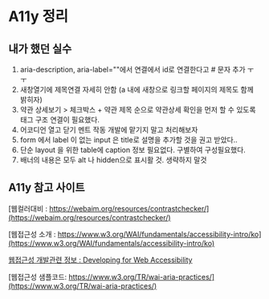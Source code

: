 # A11y 정리 #

## 내가 했던 실수 ##
1. aria-description, aria-label=""에서 연결에서 id로 연결한다고 # 문자 추가 ㅜ ㅜ
2. 새창열기에 제목연결 자세히 안함 (a 내에 새창으로 링크할 페이지의 제목도 함께 밝히자) 
3. 약관 상세보기 > 체크박스 + 약관 제목 순으로 약관상세 확인을 먼저 할 수 있도록 태그 구조 연결이 필요했다. 
4. 어코디언 열고 닫기 멘트 작동 개발에 맡기지 말고 처리해보자
5. form 에서 label 이 없는 input 은 title로 설명을 추가할 것을 권고 받았다.. 
6. 단순 layout 을 위한 table에 caption 정보 필요없다. 구별하여 구성필요했다.
7. 배너의 내용은 모두 alt 나 hidden으로 표시활 것. 생략하지 말것
## A11y 참고 사이트 ##

[웹컬러대비 : https://webaim.org/resources/contrastchecker/](https://webaim.org/resources/contrastchecker/)

[웹접근성 소개 : https://www.w3.org/WAI/fundamentals/accessibility-intro/ko](https://www.w3.org/WAI/fundamentals/accessibility-intro/ko)

[웹접근성 개발관련 정보 : Developing for Web Accessibility](https://www.w3.org/WAI/tips/developing/)

[웹접근성 샘플코드: https://www.w3.org/TR/wai-aria-practices/](https://www.w3.org/TR/wai-aria-practices/)
